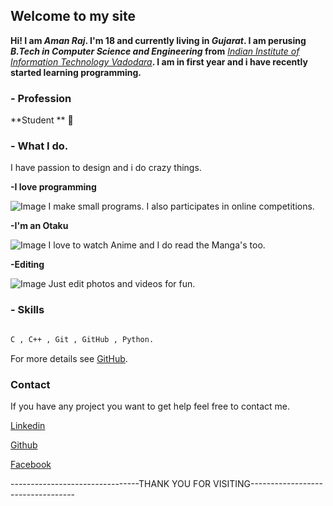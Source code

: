 ## Welcome to my site

**Hi! I am _Aman Raj_. I'm 18 and currently living in _Gujarat_.
I am perusing _B.Tech in Computer Science and Engineering_ from** [_Indian Institute of
Information Technology Vadodara_](http://www.iiitvadodara.ac.in/)**. I am in first year and i have
recently started learning programming.**

### - Profession

**Student ** 🤘

### - What I do.

I have passion to design and i do crazy things.

**-I love programming**

![Image](https://github.com/AmanRaj1608/amanraj1608.github.io/blob/master/a.jpg)
I make small programs. I also participates in online competitions. 

**-I'm an Otaku**

![Image](https://github.com/AmanRaj1608/amanraj1608.github.io/blob/master/b.jpg)
I love to watch Anime and I do read the Manga's too.

**-Editing**

![Image](https://github.com/AmanRaj1608/amanraj1608.github.io/blob/master/c.jpg)
 Just edit photos and videos for fun.



### - Skills 

```markdown

C , C++ , Git , GitHub , Python.

```

For more details see [GitHub](https://github.com/amanRaj1608).

### Contact

If you have any project you want to get help feel free to contact me.

[Linkedin](https://www.linkedin.com/in/amanraj1608/)

[Github](https://github.com/amanRaj1608)

[Facebook](https://www.facebook.com/AmanRaj1608)










--------------------------------THANK YOU FOR VISITING----------------------------------
